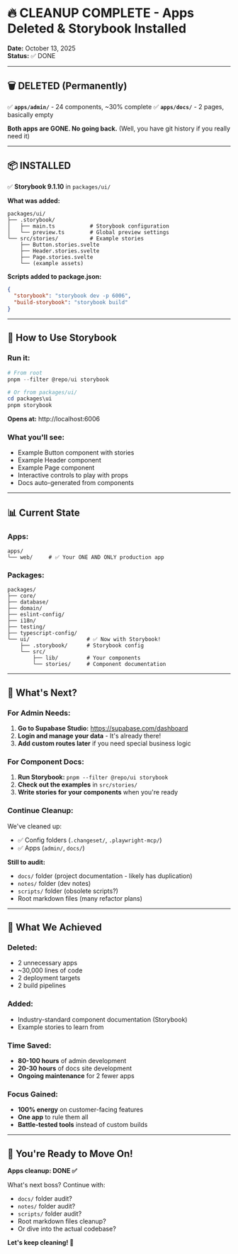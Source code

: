 # 🔥 CLEANUP COMPLETE - Apps Deleted & Storybook Installed

**Date:** October 13, 2025  
**Status:** ✅ DONE

---

## 🗑️ DELETED (Permanently)

✅ **`apps/admin/`** - 24 components, ~30% complete
✅ **`apps/docs/`** - 2 pages, basically empty

**Both apps are GONE. No going back.** (Well, you have git history if you really need it)

---

## 📦 INSTALLED

✅ **Storybook 9.1.10** in `packages/ui/`

**What was added:**
```
packages/ui/
├── .storybook/
│   ├── main.ts           # Storybook configuration
│   └── preview.ts        # Global preview settings
└── src/stories/          # Example stories
    ├── Button.stories.svelte
    ├── Header.stories.svelte
    ├── Page.stories.svelte
    └── (example assets)
```

**Scripts added to package.json:**
```json
{
  "storybook": "storybook dev -p 6006",
  "build-storybook": "storybook build"
}
```

---

## 🚀 How to Use Storybook

### Run it:
```powershell
# From root
pnpm --filter @repo/ui storybook

# Or from packages/ui/
cd packages\ui
pnpm storybook
```

**Opens at:** http://localhost:6006

### What you'll see:
- Example Button component with stories
- Example Header component
- Example Page component
- Interactive controls to play with props
- Docs auto-generated from components

---

## 📊 Current State

### Apps:
```
apps/
└── web/     # ✅ Your ONE AND ONLY production app
```

### Packages:
```
packages/
├── core/
├── database/
├── domain/
├── eslint-config/
├── i18n/
├── testing/
├── typescript-config/
└── ui/                  # ✅ Now with Storybook!
    ├── .storybook/      # Storybook config
    └── src/
        ├── lib/         # Your components
        └── stories/     # Component documentation
```

---

## 🎯 What's Next?

### For Admin Needs:
1. **Go to Supabase Studio:** https://supabase.com/dashboard
2. **Login and manage your data** - It's already there!
3. **Add custom routes later** if you need special business logic

### For Component Docs:
1. **Run Storybook:** `pnpm --filter @repo/ui storybook`
2. **Check out the examples** in `src/stories/`
3. **Write stories for your components** when you're ready

### Continue Cleanup:
We've cleaned up:
- ✅ Config folders (`.changeset/`, `.playwright-mcp/`)
- ✅ Apps (`admin/`, `docs/`)

**Still to audit:**
- `docs/` folder (project documentation - likely has duplication)
- `notes/` folder (dev notes)
- `scripts/` folder (obsolete scripts?)
- Root markdown files (many refactor plans)

---

## 💪 What We Achieved

### Deleted:
- 2 unnecessary apps
- ~30,000 lines of code
- 2 deployment targets
- 2 build pipelines

### Added:
- Industry-standard component documentation (Storybook)
- Example stories to learn from

### Time Saved:
- **80-100 hours** of admin development
- **20-30 hours** of docs site development
- **Ongoing maintenance** for 2 fewer apps

### Focus Gained:
- **100% energy** on customer-facing features
- **One app** to rule them all
- **Battle-tested tools** instead of custom builds

---

## 🎉 You're Ready to Move On!

**Apps cleanup: DONE ✅**

What's next boss? Continue with:
- `docs/` folder audit?
- `notes/` folder audit?
- `scripts/` folder audit?
- Root markdown files cleanup?
- Or dive into the actual codebase?

**Let's keep cleaning! 🧹**
